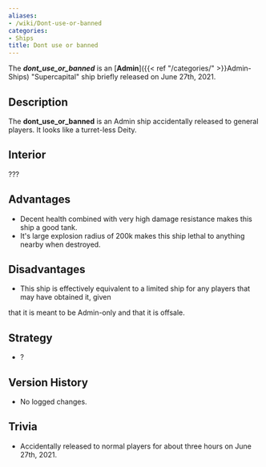 ```yaml
---
aliases:
- /wiki/Dont-use-or-banned
categories:
- Ships
title: Dont use or banned
---
```


The **_dont_use_or_banned_** is an [**Admin**]({{< ref "/categories/" >}}Admin-Ships) "Supercapital" ship briefly released on June 27th, 2021. 

## Description

The **dont_use_or_banned** is an Admin ship accidentally released to general players. It looks like a turret-less Deity.

## Interior

???

## Advantages

- Decent health combined with very high damage resistance makes this ship a good tank.
- It's large explosion radius of 200k makes this ship lethal to anything nearby when destroyed.

## Disadvantages

- This ship is effectively equivalent to a limited ship for any players that may have obtained it, given

that it is meant to be Admin-only and that it is offsale.

## Strategy

- ?

## Version History 

- No logged changes.

## Trivia

- Accidentally released to normal players for about three hours on June 27th, 2021.